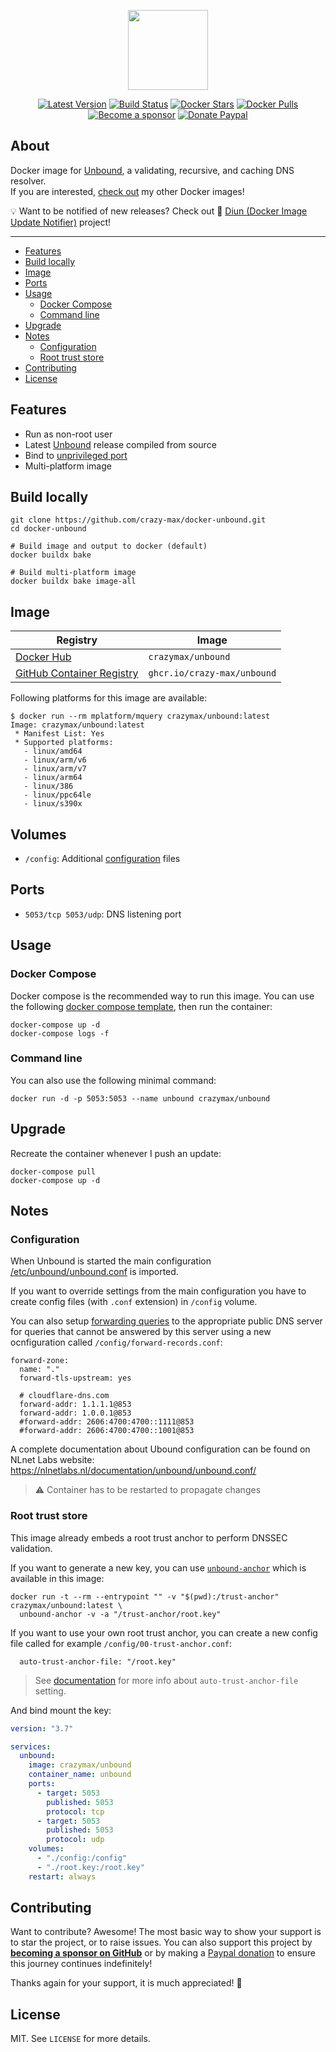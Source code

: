 <p align="center"><a href="https://github.com/crazy-max/docker-unbound" target="_blank"><img height="128" src="https://raw.githubusercontent.com/crazy-max/docker-unbound/master/.github/docker-unbound.jpg"></a></p>

<p align="center">
  <a href="https://hub.docker.com/r/crazymax/unbound/tags?page=1&ordering=last_updated"><img src="https://img.shields.io/github/v/tag/crazy-max/docker-unbound?label=version&style=flat-square" alt="Latest Version"></a>
  <a href="https://github.com/crazy-max/docker-unbound/actions?workflow=build"><img src="https://img.shields.io/github/workflow/status/crazy-max/docker-unbound/build?label=build&logo=github&style=flat-square" alt="Build Status"></a>
  <a href="https://hub.docker.com/r/crazymax/unbound/"><img src="https://img.shields.io/docker/stars/crazymax/unbound.svg?style=flat-square&logo=docker" alt="Docker Stars"></a>
  <a href="https://hub.docker.com/r/crazymax/unbound/"><img src="https://img.shields.io/docker/pulls/crazymax/unbound.svg?style=flat-square&logo=docker" alt="Docker Pulls"></a>
  <br /><a href="https://github.com/sponsors/crazy-max"><img src="https://img.shields.io/badge/sponsor-crazy--max-181717.svg?logo=github&style=flat-square" alt="Become a sponsor"></a>
  <a href="https://www.paypal.me/crazyws"><img src="https://img.shields.io/badge/donate-paypal-00457c.svg?logo=paypal&style=flat-square" alt="Donate Paypal"></a>
</p>

## About

Docker image for [Unbound](https://unbound.net/), a validating, recursive, and caching DNS resolver.<br />
If you are interested, [check out](https://hub.docker.com/r/crazymax/) my other Docker images!

💡 Want to be notified of new releases? Check out 🔔 [Diun (Docker Image Update Notifier)](https://github.com/crazy-max/diun) project!

___

* [Features](#features)
* [Build locally](#build-locally)
* [Image](#image)
* [Ports](#ports)
* [Usage](#usage)
  * [Docker Compose](#docker-compose)
  * [Command line](#command-line)
* [Upgrade](#upgrade)
* [Notes](#notes)
  * [Configuration](#configuration)
  * [Root trust store](#root-trust-store)
* [Contributing](#contributing)
* [License](#license)

## Features

* Run as non-root user
* Latest [Unbound](https://nlnetlabs.nl/projects/unbound/download/) release compiled from source
* Bind to [unprivileged port](#ports)
* Multi-platform image

## Build locally

```shell
git clone https://github.com/crazy-max/docker-unbound.git
cd docker-unbound

# Build image and output to docker (default)
docker buildx bake

# Build multi-platform image
docker buildx bake image-all
```

## Image

| Registry                                                                                         | Image                           |
|--------------------------------------------------------------------------------------------------|---------------------------------|
| [Docker Hub](https://hub.docker.com/r/crazymax/unbound/)                                            | `crazymax/unbound`           |
| [GitHub Container Registry](https://github.com/users/crazy-max/packages/container/package/unbound)  | `ghcr.io/crazy-max/unbound`  |

Following platforms for this image are available:

```
$ docker run --rm mplatform/mquery crazymax/unbound:latest
Image: crazymax/unbound:latest
 * Manifest List: Yes
 * Supported platforms:
   - linux/amd64
   - linux/arm/v6
   - linux/arm/v7
   - linux/arm64
   - linux/386
   - linux/ppc64le
   - linux/s390x
```

## Volumes

* `/config`: Additional [configuration](#configuration) files

## Ports

* `5053/tcp 5053/udp`: DNS listening port

## Usage

### Docker Compose

Docker compose is the recommended way to run this image. You can use the following
[docker compose template](examples/compose/docker-compose.yml), then run the container:

```shell
docker-compose up -d
docker-compose logs -f
```

### Command line

You can also use the following minimal command:

```shell
docker run -d -p 5053:5053 --name unbound crazymax/unbound
```

## Upgrade

Recreate the container whenever I push an update:

```shell
docker-compose pull
docker-compose up -d
```

## Notes

### Configuration

When Unbound is started the main configuration [/etc/unbound/unbound.conf](rootfs/etc/unbound/unbound.conf)
is imported.

If you want to override settings from the main configuration you have to create config files
(with `.conf` extension) in `/config` volume.

You can also setup [forwarding queries](https://nlnetlabs.nl/documentation/unbound/unbound.conf/#forward-host)
to the appropriate public DNS server for queries that cannot be answered by this server using a new ocnfiguration
called `/config/forward-records.conf`:

```text
forward-zone:
  name: "."
  forward-tls-upstream: yes

  # cloudflare-dns.com
  forward-addr: 1.1.1.1@853
  forward-addr: 1.0.0.1@853
  #forward-addr: 2606:4700:4700::1111@853
  #forward-addr: 2606:4700:4700::1001@853
```

A complete documentation about Ubound configuration can be found on
NLnet Labs website: https://nlnetlabs.nl/documentation/unbound/unbound.conf/

> ⚠️ Container has to be restarted to propagate changes

### Root trust store

This image already embeds a root trust anchor to perform DNSSEC validation.

If you want to generate a new key, you can use [`unbound-anchor`](https://nlnetlabs.nl/documentation/unbound/unbound-anchor/)
which is available in this image:

```shell
docker run -t --rm --entrypoint "" -v "$(pwd):/trust-anchor" crazymax/unbound:latest \
  unbound-anchor -v -a "/trust-anchor/root.key"
```

If you want to use your own root trust anchor, you can create a new config file
called for example `/config/00-trust-anchor.conf`:

```text
  auto-trust-anchor-file: "/root.key"
```

> See [documentation](https://nlnetlabs.nl/documentation/unbound/unbound.conf/#auto-trust-anchor-file) for more info
> about `auto-trust-anchor-file` setting.

And bind mount the key:

```yaml
version: "3.7"

services:
  unbound:
    image: crazymax/unbound
    container_name: unbound
    ports:
      - target: 5053
        published: 5053
        protocol: tcp
      - target: 5053
        published: 5053
        protocol: udp
    volumes:
      - "./config:/config"
      - "./root.key:/root.key"
    restart: always
```

## Contributing

Want to contribute? Awesome! The most basic way to show your support is to star the project, or to raise issues. You
can also support this project by [**becoming a sponsor on GitHub**](https://github.com/sponsors/crazy-max) or by making
a [Paypal donation](https://www.paypal.me/crazyws) to ensure this journey continues indefinitely!

Thanks again for your support, it is much appreciated! :pray:

## License

MIT. See `LICENSE` for more details.
